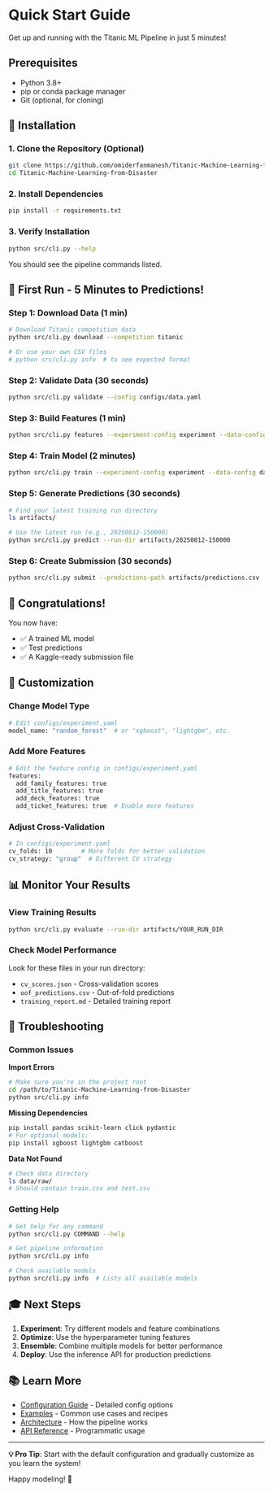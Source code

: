 # Quick Start Guide

Get up and running with the Titanic ML Pipeline in just 5 minutes!

## Prerequisites

- Python 3.8+
- pip or conda package manager
- Git (optional, for cloning)

## 🚀 Installation

### 1. Clone the Repository (Optional)
```bash
git clone https://github.com/omiderfanmanesh/Titanic-Machine-Learning-from-Disaster.git
cd Titanic-Machine-Learning-from-Disaster
```

### 2. Install Dependencies
```bash
pip install -r requirements.txt
```

### 3. Verify Installation
```bash
python src/cli.py --help
```

You should see the pipeline commands listed.

## 🎯 First Run - 5 Minutes to Predictions!

### Step 1: Download Data (1 min)
```bash
# Download Titanic competition data
python src/cli.py download --competition titanic

# Or use your own CSV files
# python src/cli.py info  # to see expected format
```

### Step 2: Validate Data (30 seconds)
```bash
python src/cli.py validate --config configs/data.yaml
```

### Step 3: Build Features (1 min)
```bash
python src/cli.py features --experiment-config experiment --data-config data
```

### Step 4: Train Model (2 minutes)
```bash
python src/cli.py train --experiment-config experiment --data-config data
```

### Step 5: Generate Predictions (30 seconds)
```bash
# Find your latest training run directory
ls artifacts/

# Use the latest run (e.g., 20250812-150000)
python src/cli.py predict --run-dir artifacts/20250812-150000
```

### Step 6: Create Submission (30 seconds)
```bash
python src/cli.py submit --predictions-path artifacts/predictions.csv
```

## 🎉 Congratulations!

You now have:
- ✅ A trained ML model
- ✅ Test predictions
- ✅ A Kaggle-ready submission file

## 🔧 Customization

### Change Model Type
```bash
# Edit configs/experiment.yaml
model_name: "random_forest"  # or "xgboost", "lightgbm", etc.
```

### Add More Features
```bash
# Edit the feature config in configs/experiment.yaml
features:
  add_family_features: true
  add_title_features: true
  add_deck_features: true
  add_ticket_features: true  # Enable more features
```

### Adjust Cross-Validation
```bash
# In configs/experiment.yaml
cv_folds: 10        # More folds for better validation
cv_strategy: "group"  # Different CV strategy
```

## 📊 Monitor Your Results

### View Training Results
```bash
python src/cli.py evaluate --run-dir artifacts/YOUR_RUN_DIR
```

### Check Model Performance
Look for these files in your run directory:
- `cv_scores.json` - Cross-validation scores
- `oof_predictions.csv` - Out-of-fold predictions  
- `training_report.md` - Detailed training report

## 🐛 Troubleshooting

### Common Issues

**Import Errors**
```bash
# Make sure you're in the project root
cd /path/to/Titanic-Machine-Learning-from-Disaster
python src/cli.py info
```

**Missing Dependencies**
```bash
pip install pandas scikit-learn click pydantic
# For optional models:
pip install xgboost lightgbm catboost
```

**Data Not Found**
```bash
# Check data directory
ls data/raw/
# Should contain train.csv and test.csv
```

### Getting Help

```bash
# Get help for any command
python src/cli.py COMMAND --help

# Get pipeline information
python src/cli.py info

# Check available models
python src/cli.py info  # Lists all available models
```

## 🎓 Next Steps

1. **Experiment**: Try different models and feature combinations
2. **Optimize**: Use the hyperparameter tuning features
3. **Ensemble**: Combine multiple models for better performance
4. **Deploy**: Use the inference API for production predictions

## 📚 Learn More

- [Configuration Guide](CONFIGURATION.md) - Detailed config options
- [Examples](EXAMPLES.md) - Common use cases and recipes
- [Architecture](ARCHITECTURE.md) - How the pipeline works
- [API Reference](API.md) - Programmatic usage

---

**💡 Pro Tip**: Start with the default configuration and gradually customize as you learn the system!

Happy modeling! 🚀
